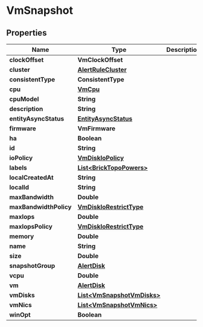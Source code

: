 

# VmSnapshot


## Properties

Name | Type | Description | Notes
------------ | ------------- | ------------- | -------------
**clockOffset** | **VmClockOffset** |  | 
**cluster** | [**AlertRuleCluster**](AlertRuleCluster.md) |  | 
**consistentType** | **ConsistentType** |  | 
**cpu** | [**VmCpu**](VmCpu.md) |  | 
**cpuModel** | **String** |  | 
**description** | **String** |  | 
**entityAsyncStatus** | [**EntityAsyncStatus**](EntityAsyncStatus.md) |  |  [optional]
**firmware** | **VmFirmware** |  | 
**ha** | **Boolean** |  | 
**id** | **String** |  | 
**ioPolicy** | [**VmDiskIoPolicy**](VmDiskIoPolicy.md) |  |  [optional]
**labels** | [**List&lt;BrickTopoPowers&gt;**](BrickTopoPowers.md) |  |  [optional]
**localCreatedAt** | **String** |  |  [optional]
**localId** | **String** |  | 
**maxBandwidth** | **Double** |  |  [optional]
**maxBandwidthPolicy** | [**VmDiskIoRestrictType**](VmDiskIoRestrictType.md) |  |  [optional]
**maxIops** | **Double** |  |  [optional]
**maxIopsPolicy** | [**VmDiskIoRestrictType**](VmDiskIoRestrictType.md) |  |  [optional]
**memory** | **Double** |  | 
**name** | **String** |  | 
**size** | **Double** |  | 
**snapshotGroup** | [**AlertDisk**](AlertDisk.md) |  |  [optional]
**vcpu** | **Double** |  | 
**vm** | [**AlertDisk**](AlertDisk.md) |  |  [optional]
**vmDisks** | [**List&lt;VmSnapshotVmDisks&gt;**](VmSnapshotVmDisks.md) |  |  [optional]
**vmNics** | [**List&lt;VmSnapshotVmNics&gt;**](VmSnapshotVmNics.md) |  |  [optional]
**winOpt** | **Boolean** |  | 



